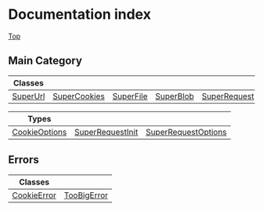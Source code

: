 # Documentation index

[Top](../README.md)


## Main Category



| Classes                              |                                              |                                        |                                        |                                              |
| ------------------------------------ | -------------------------------------------- | -------------------------------------- | -------------------------------------- | -------------------------------------------- |
| [SuperUrl](class.SuperUrl/README.md) | [SuperCookies](class.SuperCookies/README.md) | [SuperFile](class.SuperFile/README.md) | [SuperBlob](class.SuperBlob/README.md) | [SuperRequest](class.SuperRequest/README.md) |


| Types                                         |                                                     |                                                           |
| --------------------------------------------- | --------------------------------------------------- | --------------------------------------------------------- |
| [CookieOptions](type.CookieOptions/README.md) | [SuperRequestInit](type.SuperRequestInit/README.md) | [SuperRequestOptions](type.SuperRequestOptions/README.md) |

## Errors



| Classes                                    |                                            |
| ------------------------------------------ | ------------------------------------------ |
| [CookieError](class.CookieError/README.md) | [TooBigError](class.TooBigError/README.md) |
